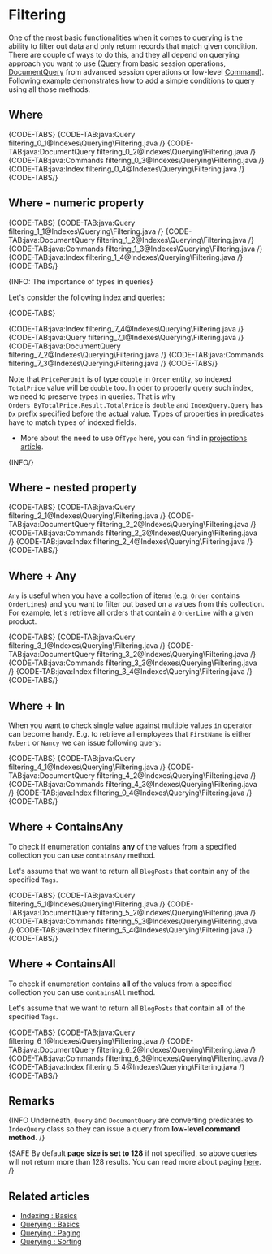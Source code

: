 ﻿# Filtering

One of the most basic functionalities when it comes to querying is the ability to filter out data and only return records that match given condition. There are couple of ways to do this, and they all depend on querying approach you want to use ([Query](../../client-api/session/querying/how-to-query) from basic session operations, [DocumentQuery](../../client-api/session/querying/lucene/how-to-use-lucene-in-queries) from advanced session operations or low-level [Command](../../client-api/commands/querying/how-to-query-a-database)). Following example demonstrates how to add a simple conditions to query using all those methods.

## Where

{CODE-TABS}
{CODE-TAB:java:Query filtering_0_1@Indexes\Querying\Filtering.java /}
{CODE-TAB:java:DocumentQuery filtering_0_2@Indexes\Querying\Filtering.java /}
{CODE-TAB:java:Commands filtering_0_3@Indexes\Querying\Filtering.java /}
{CODE-TAB:java:Index filtering_0_4@Indexes\Querying\Filtering.java /}
{CODE-TABS/}

## Where - numeric property

{CODE-TABS}
{CODE-TAB:java:Query filtering_1_1@Indexes\Querying\Filtering.java /}
{CODE-TAB:java:DocumentQuery filtering_1_2@Indexes\Querying\Filtering.java /}
{CODE-TAB:java:Commands filtering_1_3@Indexes\Querying\Filtering.java /}
{CODE-TAB:java:Index filtering_1_4@Indexes\Querying\Filtering.java /}
{CODE-TABS/}

{INFO: The importance of types in queries}

Let's consider the following index and queries:

{CODE-TABS}

{CODE-TAB:java:Index filtering_7_4@Indexes\Querying\Filtering.java /}
{CODE-TAB:java:Query filtering_7_1@Indexes\Querying\Filtering.java /}
{CODE-TAB:java:DocumentQuery filtering_7_2@Indexes\Querying\Filtering.java /}
{CODE-TAB:java:Commands filtering_7_3@Indexes\Querying\Filtering.java /}
{CODE-TABS/}

Note that `PricePerUnit` is of type `double` in `Order` entity, so indexed `TotalPrice` value  will be `double` too. In oder to
properly query such index, we need to preserve types in queries. That is why `Orders_ByTotalPrice.Result.TotalPrice` is `double` and 
`IndexQuery.Query` has `Dx` prefix specified before the actual value. Types of properties in predicates have to match types of indexed fields.

* More about the need to use `OfType` here, you can find in [projections article](../../client-api/session/querying/how-to-perform-projection#oftype-(as)---simple-projection).

{INFO/}

## Where - nested property

{CODE-TABS}
{CODE-TAB:java:Query filtering_2_1@Indexes\Querying\Filtering.java /}
{CODE-TAB:java:DocumentQuery filtering_2_2@Indexes\Querying\Filtering.java /}
{CODE-TAB:java:Commands filtering_2_3@Indexes\Querying\Filtering.java /}
{CODE-TAB:java:Index filtering_2_4@Indexes\Querying\Filtering.java /}
{CODE-TABS/}

## Where + Any

`Any` is useful when you have a collection of items (e.g. `Order` contains `OrderLines`) and you want to filter out based on a values from this collection. For example, let's retrieve all orders that contain a `OrderLine` with a given product.

{CODE-TABS}
{CODE-TAB:java:Query filtering_3_1@Indexes\Querying\Filtering.java /}
{CODE-TAB:java:DocumentQuery filtering_3_2@Indexes\Querying\Filtering.java /}
{CODE-TAB:java:Commands filtering_3_3@Indexes\Querying\Filtering.java /}
{CODE-TAB:java:Index filtering_3_4@Indexes\Querying\Filtering.java /}
{CODE-TABS/}

## Where + In

When you want to check single value against multiple values `in` operator can become handy. E.g. to retrieve all employees that `FirstName` is either `Robert` or `Nancy` we can issue following query:

{CODE-TABS}
{CODE-TAB:java:Query filtering_4_1@Indexes\Querying\Filtering.java /}
{CODE-TAB:java:DocumentQuery filtering_4_2@Indexes\Querying\Filtering.java /}
{CODE-TAB:java:Commands filtering_4_3@Indexes\Querying\Filtering.java /}
{CODE-TAB:java:Index filtering_0_4@Indexes\Querying\Filtering.java /}
{CODE-TABS/}

## Where + ContainsAny

To check if enumeration contains **any** of the values from a specified collection you can use `containsAny` method.

Let's assume that we want to return all `BlogPosts` that contain any of the specified `Tags`.

{CODE-TABS}
{CODE-TAB:java:Query filtering_5_1@Indexes\Querying\Filtering.java /}
{CODE-TAB:java:DocumentQuery filtering_5_2@Indexes\Querying\Filtering.java /}
{CODE-TAB:java:Commands filtering_5_3@Indexes\Querying\Filtering.java /}
{CODE-TAB:java:Index filtering_5_4@Indexes\Querying\Filtering.java /}
{CODE-TABS/}

## Where + ContainsAll

To check if enumeration contains **all** of the values from a specified collection you can use `containsAll` method.

Let's assume that we want to return all `BlogPosts` that contain all of the specified `Tags`.

{CODE-TABS}
{CODE-TAB:java:Query filtering_6_1@Indexes\Querying\Filtering.java /}
{CODE-TAB:java:DocumentQuery filtering_6_2@Indexes\Querying\Filtering.java /}
{CODE-TAB:java:Commands filtering_6_3@Indexes\Querying\Filtering.java /}
{CODE-TAB:java:Index filtering_5_4@Indexes\Querying\Filtering.java /}
{CODE-TABS/}

## Remarks

{INFO Underneath, `Query` and `DocumentQuery` are converting predicates to `IndexQuery` class so they can issue a query from **low-level command method**. /}

{SAFE By default **page size is set to 128** if not specified, so above queries will not return more than 128 results. You can read more about paging [here](../../indexes/querying/paging). /}

## Related articles

- [Indexing : Basics](../../indexes/indexing-basics)
- [Querying : Basics](../../indexes/querying/basics)
- [Querying : Paging](../../indexes/querying/paging)
- [Querying : Sorting](../../indexes/querying/sorting)
